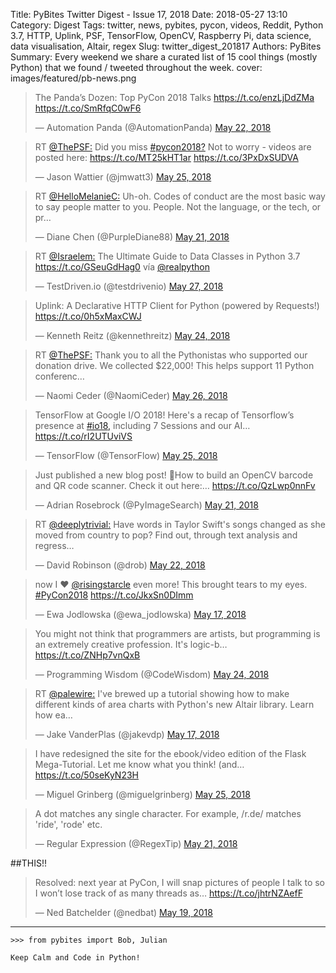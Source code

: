 Title: PyBites Twitter Digest - Issue 17, 2018
Date: 2018-05-27 13:10
Category: Digest
Tags: twitter, news, pybites, pycon, videos, Reddit, Python 3.7, HTTP, Uplink, PSF, TensorFlow, OpenCV, Raspberry Pi, data science, data visualisation, Altair, regex 
Slug: twitter_digest_201817
Authors: PyBites
Summary: Every weekend we share a curated list of 15 cool things (mostly Python) that we found / tweeted throughout the week.
cover: images/featured/pb-news.png

<blockquote class="twitter-tweet"><p>The Panda’s Dozen: Top PyCon 2018&nbsp;Talks <a href="https://t.co/enzLjDdZMa" title="https://t.co/enzLjDdZMa" target="_blank">https://t.co/enzLjDdZMa</a> <a href="https://t.co/SmRfqC0wF6" title="https://t.co/SmRfqC0wF6" target="_blank">https://t.co/SmRfqC0wF6</a></p>— Automation Panda (@AutomationPanda) <a href="https://twitter.com/AutomationPanda/status/998765144292421632" data-datetime="2018-05-22T03:19:01+00:00">May 22, 2018</a></blockquote>

<blockquote class="twitter-tweet"><p>RT <a href="https://twitter.com/@ThePSF:" target="_blank">@ThePSF:</a> Did you miss <a href="https://twitter.com/search/#pycon2018?" target="_blank">#pycon2018?</a> Not to worry - videos are posted here: <a href="https://t.co/MT25kHT1ar" title="https://t.co/MT25kHT1ar" target="_blank">https://t.co/MT25kHT1ar</a> <a href="https://t.co/3PxDxSUDVA" title="https://t.co/3PxDxSUDVA" target="_blank">https://t.co/3PxDxSUDVA</a></p>— Jason Wattier (@jmwatt3) <a href="https://twitter.com/jmwatt3/status/1000155133458763777" data-datetime="2018-05-25T23:22:20+00:00">May 25, 2018</a></blockquote>

<blockquote class="twitter-tweet"><p>RT <a href="https://twitter.com/@HelloMelanieC:" target="_blank">@HelloMelanieC:</a> Uh-oh. Codes of conduct are the most basic way to say people matter to you. People. Not the language, or the tech, or pr…</p>— Diane Chen (@PurpleDiane88) <a href="https://twitter.com/PurpleDiane88/status/998612766901518336" data-datetime="2018-05-21T17:13:31+00:00">May 21, 2018</a></blockquote>

<blockquote class="twitter-tweet"><p>RT <a href="https://twitter.com/@Israelem:" target="_blank">@Israelem:</a> The Ultimate Guide to Data Classes in Python 3.7 <a href="https://t.co/GSeuGdHag0" title="https://t.co/GSeuGdHag0" target="_blank">https://t.co/GSeuGdHag0</a> vía <a href="https://twitter.com/@realpython" target="_blank">@realpython</a></p>— TestDriven.io (@testdrivenio) <a href="https://twitter.com/testdrivenio/status/1000541202356187136" data-datetime="2018-05-27T00:56:26+00:00">May 27, 2018</a></blockquote>

<blockquote class="twitter-tweet"><p>Uplink: A Declarative HTTP Client for Python (powered by Requests!) <a href="https://t.co/0h5xMaxCWJ" title="https://t.co/0h5xMaxCWJ" target="_blank">https://t.co/0h5xMaxCWJ</a></p>— Kenneth Reitz (@kennethreitz) <a href="https://twitter.com/kennethreitz/status/999688115789983746" data-datetime="2018-05-24T16:26:34+00:00">May 24, 2018</a></blockquote>

<blockquote class="twitter-tweet"><p>RT <a href="https://twitter.com/@ThePSF:" target="_blank">@ThePSF:</a> Thank you to all the Pythonistas who supported our donation drive. We collected $22,000! This helps support 11 Python conferenc…</p>— Naomi Ceder (@NaomiCeder) <a href="https://twitter.com/NaomiCeder/status/1000224393920950273" data-datetime="2018-05-26T03:57:33+00:00">May 26, 2018</a></blockquote>

<blockquote class="twitter-tweet"><p>TensorFlow at Google I/O 2018! Here's a recap of Tensorflow’s presence at <a href="https://twitter.com/search/#io18," target="_blank">#io18,</a> including 7 Sessions and our AI… <a href="https://t.co/rI2UTUviVS" title="https://t.co/rI2UTUviVS" target="_blank">https://t.co/rI2UTUviVS</a></p>— TensorFlow (@TensorFlow) <a href="https://twitter.com/TensorFlow/status/1000060814437498881" data-datetime="2018-05-25T17:07:33+00:00">May 25, 2018</a></blockquote>

<blockquote class="twitter-tweet"><p>Just published a new blog post! 🚀How to build an OpenCV barcode and QR code scanner. Check it out here:… <a href="https://t.co/QzLwp0nnFv" title="https://t.co/QzLwp0nnFv" target="_blank">https://t.co/QzLwp0nnFv</a></p>— Adrian Rosebrock (@PyImageSearch) <a href="https://twitter.com/PyImageSearch/status/998564925718003712" data-datetime="2018-05-21T14:03:25+00:00">May 21, 2018</a></blockquote>

<blockquote class="twitter-tweet"><p>RT <a href="https://twitter.com/@deeplytrivial:" target="_blank">@deeplytrivial:</a> Have words in Taylor Swift's songs changed as she moved from country to pop? Find out, through text analysis and regress…</p>— David Robinson (@drob) <a href="https://twitter.com/drob/status/998965076156665856" data-datetime="2018-05-22T16:33:28+00:00">May 22, 2018</a></blockquote>

<blockquote class="twitter-tweet"><p>now I ❤️ <a href="https://twitter.com/@risingstarcle" target="_blank">@risingstarcle</a> even more! This brought tears to my eyes. <a href="https://twitter.com/search/#PyCon2018" target="_blank">#PyCon2018</a> <a href="https://t.co/JkxSn0DImm" title="https://t.co/JkxSn0DImm" target="_blank">https://t.co/JkxSn0DImm</a></p>— Ewa Jodlowska (@ewa_jodlowska) <a href="https://twitter.com/ewa_jodlowska/status/997225611776192519" data-datetime="2018-05-17T21:21:28+00:00">May 17, 2018</a></blockquote>

<blockquote class="twitter-tweet"><p>You might not think that programmers are artists, but programming is an extremely creative profession. It's logic-b… <a href="https://t.co/ZNHp7vnQxB" title="https://t.co/ZNHp7vnQxB" target="_blank">https://t.co/ZNHp7vnQxB</a></p>— Programming Wisdom (@CodeWisdom) <a href="https://twitter.com/CodeWisdom/status/999696658924556288" data-datetime="2018-05-24T17:00:31+00:00">May 24, 2018</a></blockquote>

<blockquote class="twitter-tweet"><p>RT <a href="https://twitter.com/@palewire:" target="_blank">@palewire:</a> I've brewed up a tutorial showing how to make different kinds of area charts with Python's new Altair library. Learn how ea…</p>— Jake VanderPlas (@jakevdp) <a href="https://twitter.com/jakevdp/status/997145657663078400" data-datetime="2018-05-17T16:03:45+00:00">May 17, 2018</a></blockquote>

<blockquote class="twitter-tweet"><p>I have redesigned the site for the ebook/video edition of the Flask Mega-Tutorial. Let me know what you think! (and… <a href="https://t.co/50seKyN23H" title="https://t.co/50seKyN23H" target="_blank">https://t.co/50seKyN23H</a></p>— Miguel Grinberg (@miguelgrinberg) <a href="https://twitter.com/miguelgrinberg/status/1000060823635611648" data-datetime="2018-05-25T17:07:35+00:00">May 25, 2018</a></blockquote>

<blockquote class="twitter-tweet"><p>A dot matches any single character. For example, /r.de/ matches 'ride', 'rode' etc.</p>— Regular Expression (@RegexTip) <a href="https://twitter.com/RegexTip/status/998579573985030144" data-datetime="2018-05-21T15:01:37+00:00">May 21, 2018</a></blockquote>

##THIS!!

<blockquote class="twitter-tweet"><p>Resolved: next year at PyCon, I will snap pictures of people I talk to so I won’t lose track of as many threads as… <a href="https://t.co/jhtrNZAefF" title="https://t.co/jhtrNZAefF" target="_blank">https://t.co/jhtrNZAefF</a></p>— Ned Batchelder (@nedbat) <a href="https://twitter.com/nedbat/status/997834356755492865" data-datetime="2018-05-19T13:40:24+00:00">May 19, 2018</a></blockquote>

---

	>>> from pybites import Bob, Julian

	Keep Calm and Code in Python!

